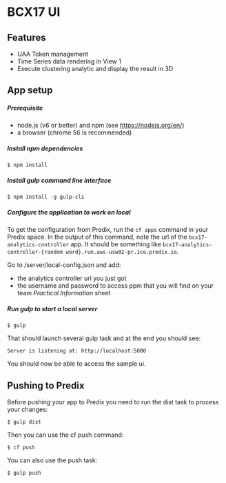 # BCX17 UI

## Features
 * UAA Token management
 * Time Series data rendering in View 1
 * Execute clustering analytic and display the result in 3D
 
## App setup

##### Prerequisite
* node.js (v6 or better) and npm (see https://nodejs.org/en/)
* a browser (chrome 56 is recommended)

##### Install npm dependencies
```
$ npm install
```

##### Install gulp command line interface
```
$ npm install -g gulp-cli
```

##### Configure the application to work on local

To get the configuration from Predix, run the `cf apps` command in your Predix space.
In the output of this command, note the url of the `bcx17-analytics-controller` app.
It should be something like `bcx17-analytics-controller-{random word}.run.aws-usw02-pr.ice.predix.io`.

Go to /server/local-config.json and add:
* the analytics controller url you just got
* the username and password to access ppm that you will find on your team *Practical Information* sheet


##### Run gulp to start a local server
```
$ gulp
```

That should launch several gulp task and at the end you should see:
```
Server is listening at: http://localhost:5000
```

You should now be able to access the sample ui.


## Pushing to Predix

Before pushing your app to Predix you need to run the dist task to process your changes:
```
$ gulp dist
```

Then you can use the cf push command:
```
$ cf push
```

You can also use the push task:
```
$ gulp push
```


